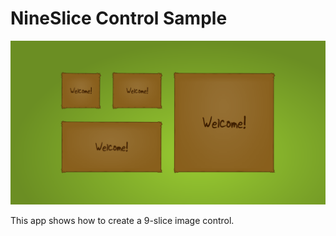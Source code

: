 # NineSlice Control Sample

![Screenshot](https://raw.githubusercontent.com/Noesis/Noesis.github.io/master/NoesisGUI/Samples/NineSlice/Screenshot.png)

This app shows how to create a 9-slice image control.

